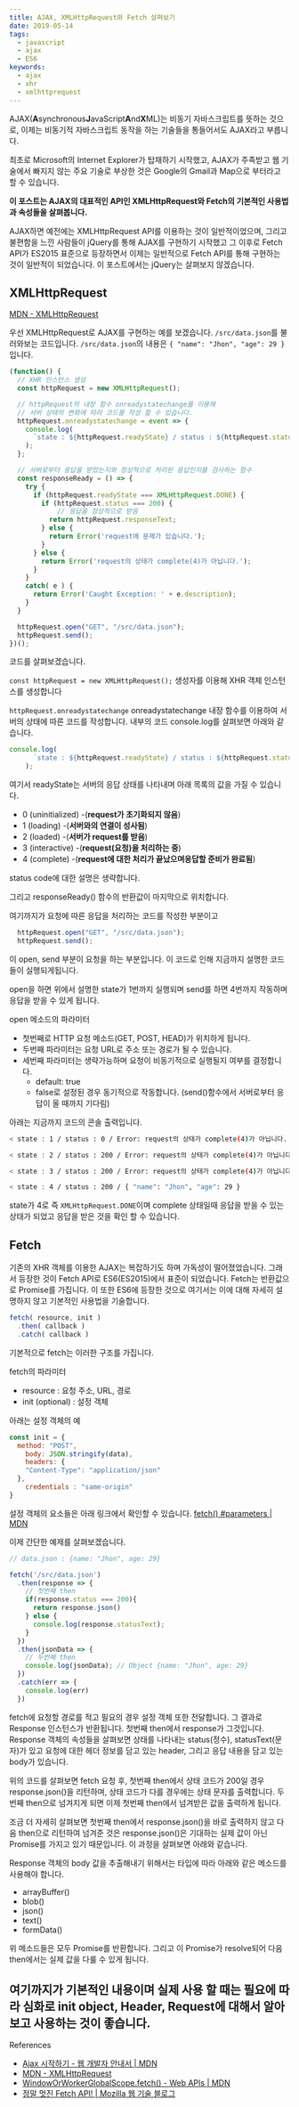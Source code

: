 ```yaml
---
title: AJAX, XMLHttpRequest와 Fetch 살펴보기
date: 2019-05-14
tags: 
  - javascript
  - ajax
  - ES6
keywords:
  - ajax
  - xhr
  - xmlhttprequest
---
```


AJAX(**A**synchronous**J**avaScript**A**nd**X**ML)는 비동기 자바스크립트를 뜻하는 것으로, 이제는 비동기적 자바스크립트 동작을 하는 기술들을 통들어서도 AJAX라고 부릅니다.

최초로 Microsoft의 Internet Explorer가 탑재하기 시작했고, AJAX가 주족받고 웹 기술에서 빠지지 않는 주요 기술로 부상한 것은 Google의 Gmail과 Map으로 부터라고 할 수 있습니다.

**이 포스트는 AJAX의 대표적인 API인  XMLHttpRequest와 Fetch의 기본적인 사용법과 속성들을 살펴봅니다.**

AJAX하면 예전에는 XMLHttpRequest API를 이용하는 것이 일반적이었으며,
그리고 불편함을 느낀 사람들이 jQuery를 통해 AJAX를 구현하기 시작했고 그 이후로 Fetch API가 ES2015 표준으로 등장하면서 이제는 일반적으로 Fetch API를 통해 구현하는 것이 일반적이 되었습니다. 이 포스트에서는 jQuery는 살펴보지 않겠습니다.

## XMLHttpRequest
 [MDN - XMLHttpRequest](https://developer.mozilla.org/ko/docs/Web/API/XMLHttpRequest)

우선 XMLHttpRequest로 AJAX를 구현하는 예를 보겠습니다.
`/src/data.json`를 불러와보는 코드입니다.
`/src/data.json`의 내용은 `{ "name": "Jhon", "age": 29 }` 입니다.


```js
(function() {
  // XHR 인스턴스 생성
  const httpRequest = new XMLHttpRequest();

  // httpRequest의 내장 함수 onreadystatechange를 이용해
  // 서버 상태의 변화에 따라 코드를 작성 할 수 있습니다.
  httpRequest.onreadystatechange = event => {
    console.log(
      `state : ${httpRequest.readyState} / status : ${httpRequest.status} / ${responseReady()}`
    );
  };

  // 서버로부터 응답을 받았는지와 정상적으로 처리된 응답인지를 검사하는 함수
  const responseReady = () => {
    try {
      if (httpRequest.readyState === XMLHttpRequest.DONE) {
        if (httpRequest.status === 200) {
			// 응답을 정상적으로 받음
          return httpRequest.responseText;
        } else {
          return Error('request에 문제가 있습니다.');
        }
      } else {
        return Error('request의 상태가 complete(4)가 아닙니다.');
      }
    }
    catch( e ) {
      return Error('Caught Exception: ' + e.description);
    }
  }

  httpRequest.open("GET", "/src/data.json");
  httpRequest.send();
})();
```

코드를 살펴보겠습니다.

`const httpRequest = new XMLHttpRequest();` 
생성자를 이용해 XHR 객체 인스턴스를 생성합니다

`httpRequest.onreadystatechange` 
onreadystatechange 내장 함수를 이용하여 서버의 상태에 따른 코드를 작성합니다. 내부의 코드 console.log를 살펴보면 아래와 같습니다.

```js
console.log(
      `state : ${httpRequest.readyState} / status : ${httpRequest.status} / ${responseReady()}`
    );
```

여기서 readyState는 서버의 응답 상태를 나타내며 아래 목록의 값을 가질 수 있습니다.
- 0 (uninitialized) -(**request가 초기화되지 않음**)
- 1 (loading) -(**서버와의 연결이 성사됨**)
- 2 (loaded) -(**서버가 request를 받음**)
- 3 (interactive) -(**request(요청)을 처리하는 중**)
- 4 (complete) -(**request에 대한 처리가 끝났으며응답할 준비가 완료됨**)

status code에 대한 설명은 생략합니다.

그리고 responseReady() 함수의 반환값이 마지막으로 위치합니다.

여기까지가 요청에 따른 응답을 처리하는 코드를 작성한 부분이고

```js
  httpRequest.open("GET", "/src/data.json");
  httpRequest.send();
```

이 open, send 부분이 요청을 하는 부분입니다. 이 코드로 인해 지금까지 설명한 코드들이 실행되게됩니다.

open을 하면 위에서 설명한 state가 1번까지 실행되며
send를 하면 4번까지 작동하며 응답을 받을 수 있게 됩니다.

open 메소드의 파라미터
- 첫번째로 HTTP 요청 메소드(GET,  POST, HEAD)가 위치하게 됩니다.
- 두번째 파라미터는 요청 URL로 주소 또는 경로가 될 수 있습니다.
- 세번째 파라미터는 생략가능하며 요청이 비동기적으로 실행될지 여부를 결정합니다. 
	- default: true
	- false로 설정된 경우 동기적으로 작동합니다. (send()함수에서 서버로부터 응답이 올 때까지 기다림)

아래는 지금까지 코드의 콘솔 출력입니다.

```bash
< state : 1 / status : 0 / Error: request의 상태가 complete(4)가 아닙니다. 

< state : 2 / status : 200 / Error: request의 상태가 complete(4)가 아닙니다. 

< state : 3 / status : 200 / Error: request의 상태가 complete(4)가 아닙니다. 

< state : 4 / status : 200 / { "name": "Jhon", "age": 29 }
```

state가 4로 즉 `XMLHttpRequest.DONE`이며 complete 상태일때 응답을 받을 수 있는 상태가 되었고 응답을 받은 것을 확인 할 수 있습니다.

## Fetch
기존의 XHR 객체를 이용한 AJAX는 복잡하기도 하며 가독성이 떨어졌었습니다. 그래서 등장한 것이 Fetch API로 ES6(ES2015)에서 표준이 되었습니다.
Fetch는 반환값으로 Promise를 가집니다. 이 또한 ES6에 등장한 것으로 여기서는 이에 대해 자세히 설명하지 않고 기본적인 사용법을 기술합니다.

```js
fetch( resource, init )
  .then( callback )
  .catch( callback )
```

기본적으로 fetch는 이러한 구조를 가집니다.

fetch의 파라미터
- resource : 요청 주소, URL, 경로
- init (optional) : 설정 객체

아래는 설정 객체의 예
```js
const init = {
  method: "POST",
	body: JSON.stringify(data),
	headers: {
    "Content-Type": "application/json"
  },
	credentials : "same-origin"
}
```
설정 객체의 요소들은 아래 링크에서 확인할 수 있습니다.
[fetch() #parameters | MDN](https://developer.mozilla.org/en-US/docs/Web/API/WindowOrWorkerGlobalScope/fetch#Parameters)

이제 간단한 예제를 살펴보겠습니다.

```js
// data.json : {name: "Jhon", age: 29}

fetch('/src/data.json')
  .then(response => {
    // 첫번째 then
    if(response.status === 200){
      return response.json()
    } else {
      console.log(response.statusText);
    }
  })
  .then(jsonData => {
    // 두번째 then
    console.log(jsonData); // Object {name: "Jhon", age: 29}
  })
  .catch(err => {
    console.log(err)
  })
```

fetch에 요청할 경로를 적고 필요의 경우 설정 객체 또한 전달합니다.
그 결과로 Response 인스턴스가 반환됩니다. 첫번째 then에서 response가 그것입니다. Response 객체의 속성들을 살펴보면 상태를 나타내는 status(정수), statusText(문자)가 있고 요청에 대한 헤더 정보를 담고 있는 header, 그리고 응답 내용을 담고 있는 body가 있습니다.

위의 코드를 살펴보면 fetch 요청 후,
첫번째 then에서 상태 코드가 200일 경우 response.json()을 리턴하며, 상태 코드가 다를 경우에는 상태 문자를 출력합니다.
두번째 then으로 넘겨지게 되면 이제 첫번째 then에서 넘겨받은 값을 출력하게 됩니다.

조금 더 자세히 살펴보면
첫번째 then에서 response.json()을 바로 출력하지 않고 다음 then으로 리턴하여 넘겨준 것은 response.json()은 기대하는 실제 값이 아닌 Promise를 가지고 있기 때문입니다. 이 과정을 살펴보면 아래와 같습니다.

Response 객체의 body 값을 추출해내기 위해서는 타입에 따라 아래와 같은 메소드를 사용해야 합니다.
- arrayBuffer()
- blob()
- json()
- text()
- formData()

위 메소드들은 모두 Promise를 반환합니다. 그리고 이 Promise가 resolve되어 다음 then에서는 실제 값을 다룰 수 있게 됩니다.

여기까지가 기본적인 내용이며 실제 사용 할 때는 필요에 따라 심화로 init object, Header, Request에 대해서 알아보고 사용하는 것이 좋습니다.
---- 
References
- [Ajax 시작하기 - 웹 개발자 안내서 | MDN](https://developer.mozilla.org/ko/docs/Web/Guide/AJAX/Getting_Started)
- [MDN - XMLHttpRequest](https://developer.mozilla.org/ko/docs/Web/API/XMLHttpRequest) 
- [WindowOrWorkerGlobalScope.fetch() - Web APIs | MDN](https://developer.mozilla.org/en-US/docs/Web/API/WindowOrWorkerGlobalScope/fetch)
- [정말 멋진 Fetch API! | Mozilla 웹 기술 블로그](http://hacks.mozilla.or.kr/2015/05/this-api-is-so-fetching/)
